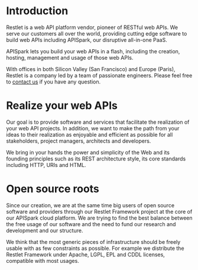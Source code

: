# Introduction

Restlet is a web API platform vendor, pioneer of RESTful web APIs. We
serve our customers all over the world, providing cutting edge software
to build web APIs including APISpark, our disruptive all-in-one PaaS.

APISpark lets you build your web APIs in a flash, including the
creation, hosting, management and usage of those web APIs.

With offices in both Silicon Valley (San Francisco) and Europe (Paris),
Restlet is a company led by a team of passionate engineers. Please feel
free to [contact us](mailto:contact@restlet.com) if you have any
question.

# Realize your web APIs

Our goal is to provide software and services that facilitate the
realization of your web API projects. In addition, we want to make the
path from your ideas to their realization as enjoyable and efficient as
possible for all stakeholders, project managers, architects and
developers.

We bring in your hands the power and simplicity of the Web and its
founding principles such as its REST architecture style, its core
standards including HTTP, URIs and HTML.

# Open source roots

Since our creation, we are at the same time big users of open source
software and providers through our Restlet Framework project at the core
of our APISpark cloud platform. We are trying to find the best balance
between the free usage of our software and the need to fund our research
and development and our structure.

We think that the most generic pieces of infrastructure should be freely
usable with as few constraints as possible. For example we distribute
the Restlet Framework under Apache, LGPL, EPL and CDDL licenses,
compatible with most usages.
